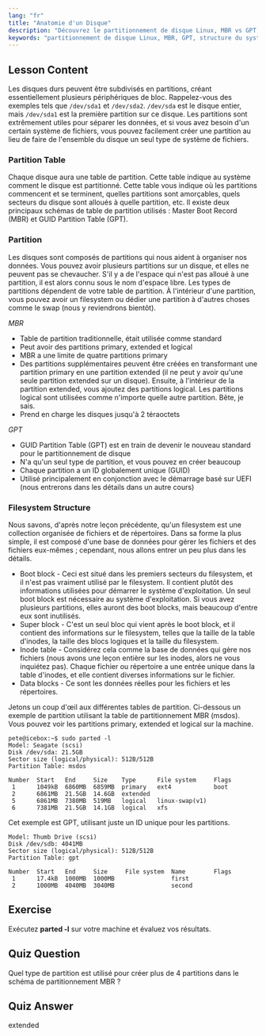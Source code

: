 ```yaml
---
lang: "fr"
title: "Anatomie d'un Disque"
description: "Découvrez le partitionnement de disque Linux, MBR vs GPT, et la structure du système de fichiers. Comprenez les partitions, les tables et comment organiser les données. Démarrez avec ce guide pour débutants !"
keywords: "partitionnement de disque Linux, MBR, GPT, structure du système de fichiers, partitions Linux, débutant, tutoriel, guide"
---
```


## Lesson Content

Les disques durs peuvent être subdivisés en partitions, créant essentiellement plusieurs périphériques de bloc. Rappelez-vous des exemples tels que `/dev/sda1` et `/dev/sda2`. `/dev/sda` est le disque entier, mais `/dev/sda1` est la première partition sur ce disque. Les partitions sont extrêmement utiles pour séparer les données, et si vous avez besoin d'un certain système de fichiers, vous pouvez facilement créer une partition au lieu de faire de l'ensemble du disque un seul type de système de fichiers.

### Partition Table

Chaque disque aura une table de partition. Cette table indique au système comment le disque est partitionné. Cette table vous indique où les partitions commencent et se terminent, quelles partitions sont amorçables, quels secteurs du disque sont alloués à quelle partition, etc. Il existe deux principaux schémas de table de partition utilisés : Master Boot Record (MBR) et GUID Partition Table (GPT).

### Partition

Les disques sont composés de partitions qui nous aident à organiser nos données. Vous pouvez avoir plusieurs partitions sur un disque, et elles ne peuvent pas se chevaucher. S'il y a de l'espace qui n'est pas alloué à une partition, il est alors connu sous le nom d'espace libre. Les types de partitions dépendent de votre table de partition. À l'intérieur d'une partition, vous pouvez avoir un filesystem ou dédier une partition à d'autres choses comme le swap (nous y reviendrons bientôt).

_MBR_

- Table de partition traditionnelle, était utilisée comme standard
- Peut avoir des partitions primary, extended et logical
- MBR a une limite de quatre partitions primary
- Des partitions supplémentaires peuvent être créées en transformant une partition primary en une partition extended (il ne peut y avoir qu'une seule partition extended sur un disque). Ensuite, à l'intérieur de la partition extended, vous ajoutez des partitions logical. Les partitions logical sont utilisées comme n'importe quelle autre partition. Bête, je sais.
- Prend en charge les disques jusqu'à 2 téraoctets

_GPT_

- GUID Partition Table (GPT) est en train de devenir le nouveau standard pour le partitionnement de disque
- N'a qu'un seul type de partition, et vous pouvez en créer beaucoup
- Chaque partition a un ID globalement unique (GUID)
- Utilisé principalement en conjonction avec le démarrage basé sur UEFI (nous entrerons dans les détails dans un autre cours)

### Filesystem Structure

Nous savons, d'après notre leçon précédente, qu'un filesystem est une collection organisée de fichiers et de répertoires. Dans sa forme la plus simple, il est composé d'une base de données pour gérer les fichiers et des fichiers eux-mêmes ; cependant, nous allons entrer un peu plus dans les détails.

- Boot block - Ceci est situé dans les premiers secteurs du filesystem, et il n'est pas vraiment utilisé par le filesystem. Il contient plutôt des informations utilisées pour démarrer le système d'exploitation. Un seul boot block est nécessaire au système d'exploitation. Si vous avez plusieurs partitions, elles auront des boot blocks, mais beaucoup d'entre eux sont inutilisés.
- Super block - C'est un seul bloc qui vient après le boot block, et il contient des informations sur le filesystem, telles que la taille de la table d'inodes, la taille des blocs logiques et la taille du filesystem.
- Inode table - Considérez cela comme la base de données qui gère nos fichiers (nous avons une leçon entière sur les inodes, alors ne vous inquiétez pas). Chaque fichier ou répertoire a une entrée unique dans la table d'inodes, et elle contient diverses informations sur le fichier.
- Data blocks - Ce sont les données réelles pour les fichiers et les répertoires.

Jetons un coup d'œil aux différentes tables de partition. Ci-dessous un exemple de partition utilisant la table de partitionnement MBR (msdos). Vous pouvez voir les partitions primary, extended et logical sur la machine.

```plaintext
pete@icebox:~$ sudo parted -l
Model: Seagate (scsi)
Disk /dev/sda: 21.5GB
Sector size (logical/physical): 512B/512B
Partition Table: msdos

Number  Start   End     Size    Type      File system     Flags
 1      1049kB  6860MB  6859MB  primary   ext4            boot
 2      6861MB  21.5GB  14.6GB  extended
 5      6861MB  7380MB  519MB   logical   linux-swap(v1)
 6      7381MB  21.5GB  14.1GB  logical   xfs
```

Cet exemple est GPT, utilisant juste un ID unique pour les partitions.

```plaintext
Model: Thumb Drive (scsi)
Disk /dev/sdb: 4041MB
Sector size (logical/physical): 512B/512B
Partition Table: gpt

Number  Start   End     Size     File system  Name        Flags
 1      17.4kB  1000MB  1000MB                first
 2      1000MB  4040MB  3040MB                second
```

## Exercise

Exécutez **parted -l** sur votre machine et évaluez vos résultats.

## Quiz Question

Quel type de partition est utilisé pour créer plus de 4 partitions dans le schéma de partitionnement MBR ?

## Quiz Answer

extended
